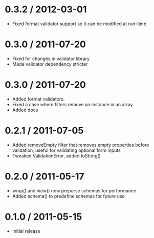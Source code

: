 0.3.2 / 2012-03-01
==================

  * Fixed format validator support so it can be modified at run-time

0.3.0 / 2011-07-20
==================

  * Fixed for changes in validator library
  * Made validator dependency stricter

0.3.0 / 2011-07-20
==================

  * Added format validators.
  * Fixed a case where filters remove an instance in an array.
  * Added docs

0.2.1 / 2011-07-05
==================

  * Added removeEmpty filter that removes empty properties before validation, useful for validating optional form inputs
  * Tweaked ValidationError, added toString()

0.2.0 / 2011-05-17
==================

  * wrap() and view() now preparse schemas for performance
  * Added schema() to predefine schemas for future use

0.1.0 / 2011-05-15
==================

  * Initial release

